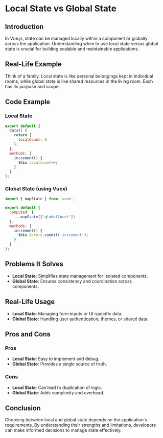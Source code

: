 # Local State vs Global State

## Introduction
In Vue.js, state can be managed locally within a component or globally across the application. Understanding when to use local state versus global state is crucial for building scalable and maintainable applications.

## Real-Life Example
Think of a family. Local state is like personal belongings kept in individual rooms, while global state is like shared resources in the living room. Each has its purpose and scope.

## Code Example
### Local State
```javascript
export default {
  data() {
    return {
      localCount: 0
    };
  },
  methods: {
    increment() {
      this.localCount++;
    }
  }
};
```

### Global State (using Vuex)
```javascript
import { mapState } from 'vuex';

export default {
  computed: {
    ...mapState(['globalCount'])
  },
  methods: {
    increment() {
      this.$store.commit('increment');
    }
  }
};
```

## Problems It Solves
- **Local State**: Simplifies state management for isolated components.
- **Global State**: Ensures consistency and coordination across components.

## Real-Life Usage
- **Local State**: Managing form inputs or UI-specific data.
- **Global State**: Handling user authentication, themes, or shared data.

## Pros and Cons
### Pros
- **Local State**: Easy to implement and debug.
- **Global State**: Provides a single source of truth.

### Cons
- **Local State**: Can lead to duplication of logic.
- **Global State**: Adds complexity and overhead.

## Conclusion
Choosing between local and global state depends on the application's requirements. By understanding their strengths and limitations, developers can make informed decisions to manage state effectively.
